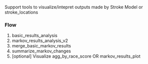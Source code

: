 Support tools to visualize/intepret outputs made by Stroke Model or stroke_locations

### Flow
1. basic_results_analysis
2. markov_results_analysis_v2
3. merge_basic_markov_results
4. summarize_markov_changes
5. [optional] Visualize agg_by_race_score OR markov_results_plot 
